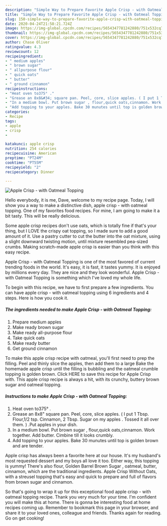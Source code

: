 ```yaml
---
description: "Simple Way to Prepare Favorite Apple Crisp - with Oatmeal Topping"
title: "Simple Way to Prepare Favorite Apple Crisp - with Oatmeal Topping"
slug: 150-simple-way-to-prepare-favorite-apple-crisp-with-oatmeal-topping
date: 2020-04-24T21:58:21.724Z
image: https://img-global.cpcdn.com/recipes/5654347781242880/751x532cq70/apple-crisp-with-oatmeal-topping-recipe-main-photo.jpg
thumbnail: https://img-global.cpcdn.com/recipes/5654347781242880/751x532cq70/apple-crisp-with-oatmeal-topping-recipe-main-photo.jpg
cover: https://img-global.cpcdn.com/recipes/5654347781242880/751x532cq70/apple-crisp-with-oatmeal-topping-recipe-main-photo.jpg
author: Chase Oliver
ratingvalue: 4.3
reviewcount: 12
recipeingredient:
- " medium apples"
- " brown sugar"
- " allpurpose flour"
- " quick oats"
- " butter"
- " ground cinnamon"
recipeinstructions:
- "Heat oven to375° ."
- "Grease an 8x8&#34; square pan. Peel, core, slice apples. ( I put 1 Tbsp. Flour,1/2 tsp. Cinnamon, 2 Tbsp. Sugar on my apples . Tossed it all over them. ) .Put apples in your dish."
- "In a medium bowl. Put brown sugar , flour,quick oats,cinnamon. Work together. Add butter. Cimbine till it looks crumbly."
- "Add topping to your apples. Bake 30 munutes until top is golden brown and are tender."
categories:
- Recipe
tags:
- apple
- crisp
- 

katakunci: apple crisp  
nutrition: 254 calories
recipecuisine: American
preptime: "PT24M"
cooktime: "PT55M"
recipeyield: "2"
recipecategory: Dinner

---
```



![Apple Crisp - with Oatmeal Topping](https://img-global.cpcdn.com/recipes/5654347781242880/751x532cq70/apple-crisp-with-oatmeal-topping-recipe-main-photo.jpg)

Hello everybody, it is me, Dave, welcome to my recipe page. Today, I will show you a way to make a distinctive dish, apple crisp - with oatmeal topping. One of my favorites food recipes. For mine, I am going to make it a bit tasty. This will be really delicious.

Some apple crisp recipes don&#39;t use oats, which is totally fine if that&#39;s your thing, but I LOVE the crispy oat topping, so I made sure to add a good amount of it. Use a pastry cutter to cut the butter into the oat mixture, using a slight downward twisting motion, until mixture resembled pea-sized crumbs. Making scratch-made apple crisp is easier than you think with this easy recipe.

Apple Crisp - with Oatmeal Topping is one of the most favored of current trending foods in the world. It's easy, it is fast, it tastes yummy. It is enjoyed by millions every day. They are nice and they look wonderful. Apple Crisp - with Oatmeal Topping is something which I've loved my whole life.


To begin with this recipe, we have to first prepare a few ingredients. You can have apple crisp - with oatmeal topping using 6 ingredients and 4 steps. Here is how you cook it.

##### The ingredients needed to make Apple Crisp - with Oatmeal Topping:

1. Prepare  medium apples
1. Make ready  brown sugar
1. Make ready  all-purpose flour
1. Take  quick oats
1. Make ready  butter
1. Get  ground cinnamon


To make this apple crisp recipe with oatmeal, you&#39;ll first need to prep the filling. Peel and thinly slice the apples, then add them to a large Bake the homemade apple crisp until the filling is bubbling and the oatmeal crumble topping is golden brown. Click HERE to save this recipe for Apple Crisp with. This apple crisp recipe is always a hit, with its crunchy, buttery brown sugar and oatmeal topping. 

##### Instructions to make Apple Crisp - with Oatmeal Topping:

1. Heat oven to375° .
1. Grease an 8x8&#34; square pan. Peel, core, slice apples. ( I put 1 Tbsp. Flour,1/2 tsp. Cinnamon, 2 Tbsp. Sugar on my apples . Tossed it all over them. ) .Put apples in your dish.
1. In a medium bowl. Put brown sugar , flour,quick oats,cinnamon. Work together. Add butter. Cimbine till it looks crumbly.
1. Add topping to your apples. Bake 30 munutes until top is golden brown and are tender.


Apple crisp has always been a favorite here at our house. It&#39;s my husband&#39;s most requested dessert and my boys all love it too. Either way, this topping is yummy! There&#39;s also flour, Golden Barrel Brown Sugar , oatmeal, butter, cinnamon, which are the traditional ingredients. Apple Crisp Without Oats, with a streusel topping that&#39;s easy and quick to prepare and full of flavors from brown sugar and cinnamon. 

So that's going to wrap it up for this exceptional food apple crisp - with oatmeal topping recipe. Thank you very much for your time. I'm confident you will make this at home. There is gonna be interesting food at home recipes coming up. Remember to bookmark this page in your browser, and share it to your loved ones, colleague and friends. Thanks again for reading. Go on get cooking!
